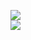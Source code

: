 [![](https://img.shields.io/badge/Made%20With-Github%20Spray-lightgrey.svg?style=for-the-badge&logo=github)](https://github.com/Annihil/github-spray#26572)  
[![](https://i.imgur.com/2DrTn0Z.gif)](https://github.com/Annihil/github-spray)